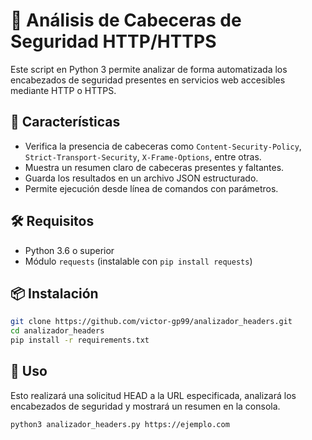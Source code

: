# 🔐 Análisis de Cabeceras de Seguridad HTTP/HTTPS

Este script en Python 3 permite analizar de forma automatizada los encabezados de seguridad presentes en servicios web accesibles mediante HTTP o HTTPS.

## 🚀 Características

- Verifica la presencia de cabeceras como `Content-Security-Policy`, `Strict-Transport-Security`, `X-Frame-Options`, entre otras.
- Muestra un resumen claro de cabeceras presentes y faltantes.
- Guarda los resultados en un archivo JSON estructurado.
- Permite ejecución desde línea de comandos con parámetros.

## 🛠️ Requisitos

- Python 3.6 o superior
- Módulo `requests` (instalable con `pip install requests`)



## 📦 Instalación

```bash
git clone https://github.com/victor-gp99/analizador_headers.git
cd analizador_headers
pip install -r requirements.txt
```

## 🧪 Uso

Esto realizará una solicitud HEAD a la URL especificada, analizará los encabezados de seguridad y mostrará un resumen en la consola.
```bash
python3 analizador_headers.py https://ejemplo.com
```

Esto generará un archivo resultado.json con todos los encabezados recibidos y el análisis detallado de cada cabecera de seguridad.
```bash
python3 analizador_headers.py https://ejemplo.com -o resultado.json
```

⚙️ Parámetros disponibles

| Parámetro     | Descripción                                                                 |
|---------------|-----------------------------------------------------------------------------|
| `url`         | URL del sitio web a analizar. Debe comenzar con `http://` o `https://`.   |
| `-o`, `--output` | (Opcional) Nombre del archivo de salida en formato JSON. Valor por defecto: `resultado_headers.json`. |



